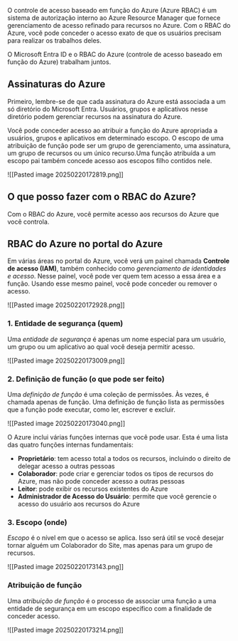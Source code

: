 O controle de acesso baseado em função do Azure (Azure RBAC) é um sistema de autorização interno ao Azure Resource Manager que fornece gerenciamento de acesso refinado para recursos no Azure. Com o RBAC do Azure, você pode conceder o acesso exato de que os usuários precisam para realizar os trabalhos deles.

O Microsoft Entra ID e o RBAC do Azure (controle de acesso baseado em função do Azure) trabalham juntos.

## Assinaturas do Azure

Primeiro, lembre-se de que cada assinatura do Azure está associada a um só diretório do Microsoft Entra. Usuários, grupos e aplicativos nesse diretório podem gerenciar recursos na assinatura do Azure.

Você pode conceder acesso ao atribuir a função do Azure apropriada a usuários, grupos e aplicativos em determinado escopo. O escopo de uma atribuição de função pode ser um grupo de gerenciamento, uma assinatura, um grupo de recursos ou um único recurso.Uma função atribuída a um escopo pai também concede acesso aos escopos filho contidos nele.


![[Pasted image 20250220172819.png]]


## O que posso fazer com o RBAC do Azure?

Com o RBAC do Azure, você permite acesso aos recursos do Azure que você controla.


## RBAC do Azure no portal do Azure

Em várias áreas no portal do Azure, você verá um painel chamada **Controle de acesso (IAM)**, também conhecido como _gerenciamento de identidades e acesso_. Nesse painel, você pode ver quem tem acesso a essa área e a função. Usando esse mesmo painel, você pode conceder ou remover o acesso.

![[Pasted image 20250220172928.png]]

### 1. Entidade de segurança (quem)

Uma _entidade de segurança_ é apenas um nome especial para um usuário, um grupo ou um aplicativo ao qual você deseja permitir acesso.

![[Pasted image 20250220173009.png]]
### 2. Definição de função (o que pode ser feito)

Uma _definição de função_ é uma coleção de permissões. Às vezes, é chamada apenas de função. Uma definição de função lista as permissões que a função pode executar, como ler, escrever e excluir.

![[Pasted image 20250220173040.png]]

O Azure inclui várias funções internas que você pode usar. Esta é uma lista das quatro funções internas fundamentais:

- **Proprietário**: tem acesso total a todos os recursos, incluindo o direito de delegar acesso a outras pessoas
- **Colaborador**: pode criar e gerenciar todos os tipos de recursos do Azure, mas não pode conceder acesso a outras pessoas
- **Leitor**: pode exibir os recursos existentes do Azure
- **Administrador de Acesso do Usuário**: permite que você gerencie o acesso do usuário aos recursos do Azure

### 3. Escopo (onde)

_Escopo_ é o nível em que o acesso se aplica. Isso será útil se você desejar tornar alguém um Colaborador do Site, mas apenas para um grupo de recursos.

![[Pasted image 20250220173143.png]]

### Atribuição de função

Uma _atribuição de função_ é o processo de associar uma função a uma entidade de segurança em um escopo específico com a finalidade de conceder acesso.

![[Pasted image 20250220173214.png]]
